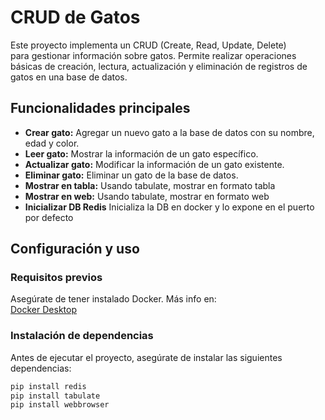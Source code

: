 # CRUD de Gatos

Este proyecto implementa un CRUD (Create, Read, Update, Delete) </br> para gestionar información sobre gatos. Permite realizar operaciones básicas de creación, lectura, actualización y eliminación de registros de gatos en una base de datos.

## Funcionalidades principales

- **Crear gato:** Agregar un nuevo gato a la base de datos con su nombre, edad y color.
- **Leer gato:** Mostrar la información de un gato específico.
- **Actualizar gato:** Modificar la información de un gato existente.
- **Eliminar gato:** Eliminar un gato de la base de datos.
- **Mostrar en tabla:** Usando tabulate, mostrar en formato tabla 
- **Mostrar en web:** Usando tabulate, mostrar en formato web 
- **Inicializar DB Redis** Inicializa la DB en docker y lo expone en el puerto por defecto 

## Configuración y uso

### Requisitos previos

Asegúrate de tener instalado Docker. 
Más info en: </br>
<a href="https://www.docker.com/products/docker-desktop/"> Docker Desktop </a> 


### Instalación de dependencias

Antes de ejecutar el proyecto, asegúrate de instalar las siguientes dependencias:

```bash
pip install redis
pip install tabulate
pip install webbrowser
